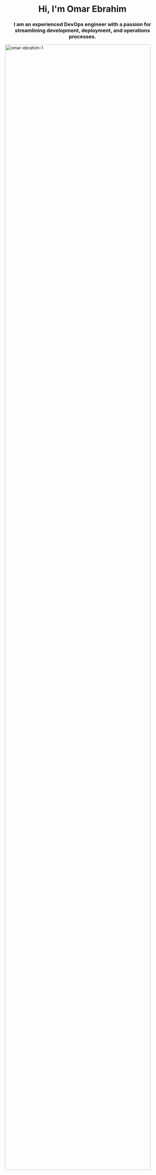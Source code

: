 <h1 align="center">Hi, I'm Omar Ebrahim</h1>
<h3 align="center">I am an experienced DevOps engineer with a passion for streamlining development, deployment, and operations processes.</h3>


<p align="left"> <a href="https://github.com/ryo-ma/github-profile-trophy"><img style="width: 97%" src="https://github-profile-trophy.vercel.app/?username=omar-ebrahim-1" alt="omar-ebrahim-1" /></a> </p>

<div style="display: flex; align-items: center; justify-content: center;">
  <img style="width: 47%;" src="https://github-readme-stats.vercel.app/api?username=omar-ebrahim-1&show_icons=true&locale=en" alt="omar-ebrahim-1" />
  <img style="width: 50%;" src="https://github-readme-streak-stats.herokuapp.com/?user=omar-ebrahim-1&" alt="omar-ebrahim-1" />
</div>
